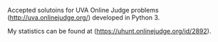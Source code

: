 Accepted solutoins for UVA Online Judge problems (http://uva.onlinejudge.org/) developed in Python 3.
 
My statistics can be found at (https://uhunt.onlinejudge.org/id/2892).
